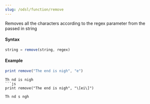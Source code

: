 ```yaml
---
slug: /odsl/function/remove
---
```

Removes all the characters according to the regex parameter from the passed in string

#### Syntax
```js
string = remove(string, regex)
```
#### Example
```js
print remove("The end is nigh", "e")
```
```
Th nd is nigh
```js
print remove("The end is nigh", "\[ei\]")
```
```
Th nd s ngh
```
